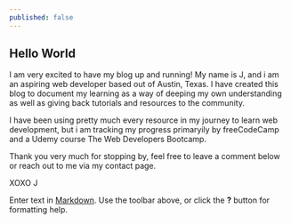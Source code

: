 ```yaml
---
published: false
---
```

## Hello World

I am very excited to have my blog up and running! My name is J, and i am an aspiring web developer based out of Austin, Texas. I have created this blog to document my learning as a way of deeping my own understanding as well as giving back tutorials and resources to the community.

I have been using pretty much every resource in my journey to learn web development, but i am tracking my progress primaryily by freeCodeCamp and a Udemy course The Web Developers Bootcamp.

Thank you very much for stopping by, feel free to leave a comment below or reach out to me via my contact page.

XOXO
J

Enter text in [Markdown](http://daringfireball.net/projects/markdown/). Use the toolbar above, or click the **?** button for formatting help.
